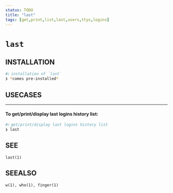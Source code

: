 ```yaml
---
status: TODO
title: "last"
tags: [get,print,list,last,users,ttys,logins]
---
```


# `last`

## INSTALLATION


```bash
#ℹ︎ installation of `last`
❯ *comes pre-installed*
```


## USECASES

----
#### To get/print/display last logins history list:


```bash
#ℹ︎ get/print/display last logins history list
❯ last
```



## SEE

    last(1)

## SEEALSO

    w(1), who(1), finger(1)

